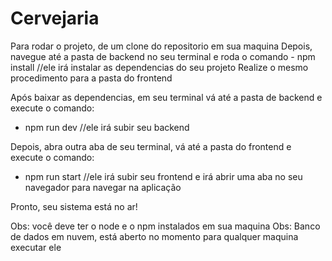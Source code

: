 # Cervejaria

Para rodar o projeto, de um clone do repositorio em sua maquina
Depois, navegue até a pasta de backend no seu terminal e roda o comando - npm install //ele irá instalar as dependencias do seu projeto
Realize o mesmo procedimento para a pasta do frontend

Após baixar as dependencias, em seu terminal vá até a pasta de backend e execute o comando: 
- npm run dev //ele irá subir seu backend

Depois, abra outra aba de seu terminal, vá até a pasta do frontend e execute o comando:
- npm run start //ele irá subir seu frontend e irá abrir uma aba no seu navegador para navegar na aplicação

Pronto, seu sistema está no ar!

Obs: você deve ter o node e o npm instalados em sua maquina
Obs: Banco de dados em nuvem, está aberto no momento para qualquer maquina executar ele
